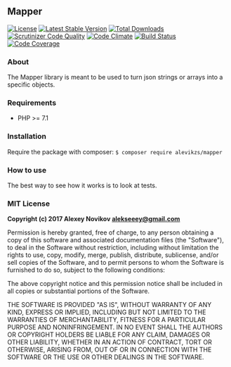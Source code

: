 ## Mapper

[![License](http://poser.pugx.org/alevikzs/mapper/license)](https://packagist.org/packages/alevikzs/mapper)
[![Latest Stable Version](http://poser.pugx.org/alevikzs/mapper/v/stable)](https://packagist.org/packages/alevikzs/mapper) 
[![Total Downloads](http://poser.pugx.org/alevikzs/mapper/downloads)](https://packagist.org/packages/alevikzs/mapper) 
[![Scrutinizer Code Quality](https://scrutinizer-ci.com/g/alevikzs/mapper/badges/quality-score.png?b=master)](https://scrutinizer-ci.com/g/alevikzs/mapper/?branch=master)
[![Code Climate](https://codeclimate.com/github/alevikzs/mapper/badges/gpa.svg)](https://codeclimate.com/github/alevikzs/mapper)
[![Build Status](https://scrutinizer-ci.com/g/alevikzs/mapper/badges/build.png?b=master)](https://scrutinizer-ci.com/g/alevikzs/mapper/build-status/master)
[![Code Coverage](https://scrutinizer-ci.com/g/alevikzs/mapper/badges/coverage.png?b=master)](https://scrutinizer-ci.com/g/alevikzs/mapper/?branch=master)

### About
The Mapper library is meant to be used to turn json strings or arrays into a specific objects.

### Requirements
* PHP >= 7.1

### Installation
Require the package with composer: ```$ composer require alevikzs/mapper```

### How to use
The best way to see how it works is to look at tests.

### MIT License
**Copyright (c) 2017 Alexey Novikov <alekseeey@gmail.com>**

Permission is hereby granted, free of charge, to any person obtaining a copy
of this software and associated documentation files (the "Software"), to deal
in the Software without restriction, including without limitation the rights
to use, copy, modify, merge, publish, distribute, sublicense, and/or sell
copies of the Software, and to permit persons to whom the Software is
furnished to do so, subject to the following conditions:

The above copyright notice and this permission notice shall be included in all
copies or substantial portions of the Software.

THE SOFTWARE IS PROVIDED "AS IS", WITHOUT WARRANTY OF ANY KIND, EXPRESS OR
IMPLIED, INCLUDING BUT NOT LIMITED TO THE WARRANTIES OF MERCHANTABILITY,
FITNESS FOR A PARTICULAR PURPOSE AND NONINFRINGEMENT. IN NO EVENT SHALL THE
AUTHORS OR COPYRIGHT HOLDERS BE LIABLE FOR ANY CLAIM, DAMAGES OR OTHER
LIABILITY, WHETHER IN AN ACTION OF CONTRACT, TORT OR OTHERWISE, ARISING FROM,
OUT OF OR IN CONNECTION WITH THE SOFTWARE OR THE USE OR OTHER DEALINGS IN THE
SOFTWARE.